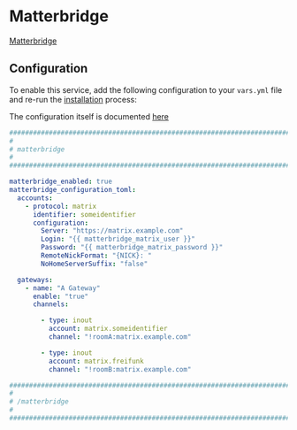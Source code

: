 <!--
SPDX-FileCopyrightText: 2024 Oliver Lorenz

SPDX-License-Identifier: AGPL-3.0-or-later
-->

# Matterbridge

[Matterbridge](https://github.com/42wim/matterbridge)

## Configuration

To enable this service, add the following configuration to your `vars.yml` file and re-run the [installation](../installing.md) process:

The configuration itself is documented [here](https://github.com/42wim/matterbridge/wiki/How-to-create-your-config)

```yaml
########################################################################
#                                                                      #
# matterbridge                                                         #
#                                                                      #
########################################################################

matterbridge_enabled: true
matterbridge_configuration_toml:
  accounts:
    - protocol: matrix
      identifier: someidentifier
      configuration:
        Server: "https://matrix.example.com"
        Login: "{{ matterbridge_matrix_user }}"
        Password: "{{ matterbridge_matrix_password }}"
        RemoteNickFormat: "{NICK}: "
        NoHomeServerSuffix: "false"

  gateways:
    - name: "A Gateway"
      enable: "true"
      channels:

        - type: inout
          account: matrix.someidentifier
          channel: "!roomA:matrix.example.com"

        - type: inout
          account: matrix.freifunk
          channel: "!roomB:matrix.example.com"

########################################################################
#                                                                      #
# /matterbridge                                                        #
#                                                                      #
########################################################################
```
